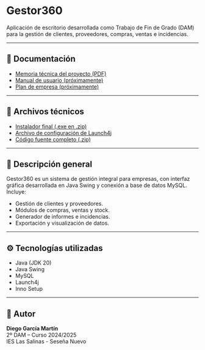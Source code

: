 # Gestor360

Aplicación de escritorio desarrollada como Trabajo de Fin de Grado (DAM) para la gestión de clientes, proveedores, compras, ventas e incidencias.

---

## 📄 Documentación

- [Memoria técnica del proyecto (PDF)](https://github.com/DemoNonStop/Gestor360_Archivos/blob/main/TFG-DiegoGarcia-Memoria.zip)
- [Manual de usuario (próximamente)]()
- [Plan de empresa (próximamente)]()

---

## 🔗 Archivos técnicos

- [Instalador final (.exe en .zip)](https://github.com/DemoNonStop/Gestor360_Archivos/blob/main/Gestor360-Instalable.zip)
- [Archivo de configuración de Launch4j](https://github.com/DemoNonStop/Gestor360_Archivos/blob/main/Gestor360_config.xml)
- [Código fuente completo (.zip)](https://github.com/DemoNonStop/Gestor360_Archivos/blob/main/Codigo_Fuente_Gestor360.zip)

---

## 🧾 Descripción general

Gestor360 es un sistema de gestión integral para empresas, con interfaz gráfica desarrollada en Java Swing y conexión a base de datos MySQL. Incluye:

- Gestión de clientes y proveedores.
- Módulos de compras, ventas y stock.
- Generador de informes e incidencias.
- Exportación y visualización de datos.

---

## ⚙️ Tecnologías utilizadas

- Java (JDK 20)
- Java Swing
- MySQL
- Launch4j
- Inno Setup

---

## 👤 Autor

**Diego García Martín**  
2º DAM – Curso 2024/2025  
IES Las Salinas - Seseña Nuevo
